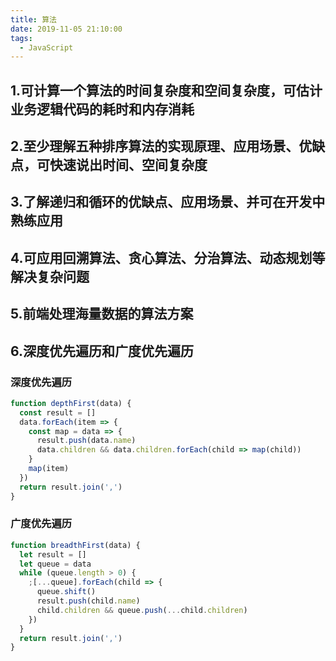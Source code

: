 ```yaml
---
title: 算法
date: 2019-11-05 21:10:00
tags:
  - JavaScript
---
```


## 1.可计算一个算法的时间复杂度和空间复杂度，可估计业务逻辑代码的耗时和内存消耗

## 2.至少理解五种排序算法的实现原理、应用场景、优缺点，可快速说出时间、空间复杂度

## 3.了解递归和循环的优缺点、应用场景、并可在开发中熟练应用

## 4.可应用回溯算法、贪心算法、分治算法、动态规划等解决复杂问题

## 5.前端处理海量数据的算法方案

## 6.深度优先遍历和广度优先遍历

### 深度优先遍历

```js
function depthFirst(data) {
  const result = []
  data.forEach(item => {
    const map = data => {
      result.push(data.name)
      data.children && data.children.forEach(child => map(child))
    }
    map(item)
  })
  return result.join(',')
}
```

### 广度优先遍历

```js
function breadthFirst(data) {
  let result = []
  let queue = data
  while (queue.length > 0) {
    ;[...queue].forEach(child => {
      queue.shift()
      result.push(child.name)
      child.children && queue.push(...child.children)
    })
  }
  return result.join(',')
}
```
